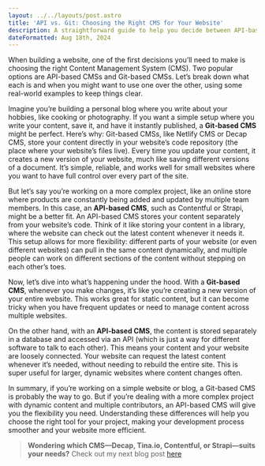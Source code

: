 ```yaml
---
layout: ../../layouts/post.astro
title: 'API vs. Git: Choosing the Right CMS for Your Website'
description: A straightforward guide to help you decide between API-based and Git-based CMSs by looking at real-world scenarios.
dateFormatted: Aug 18th, 2024
---
```


When building a website, one of the first decisions you’ll need to make is choosing the right Content Management System (CMS). Two popular options are API-based CMSs and Git-based CMSs. Let’s break down what each is and when you might want to use one over the other, using some real-world examples to keep things clear.

Imagine you’re building a personal blog where you write about your hobbies, like cooking or photography. If you want a simple setup where you write your content, save it, and have it instantly published, a **Git-based CMS** might be perfect. Here’s why: Git-based CMSs, like Netlify CMS or Decap CMS, store your content directly in your website’s code repository (the place where your website’s files live). Every time you update your content, it creates a new version of your website, much like saving different versions of a document. It’s simple, reliable, and works well for small websites where you want to have full control over every part of the site.

But let’s say you’re working on a more complex project, like an online store where products are constantly being added and updated by multiple team members. In this case, an **API-based CMS**, such as Contentful or Strapi, might be a better fit. An API-based CMS stores your content separately from your website’s code. Think of it like storing your content in a library, where the website can check out the latest content whenever it needs it. This setup allows for more flexibility: different parts of your website (or even different websites) can pull in the same content dynamically, and multiple people can work on different sections of the content without stepping on each other’s toes.

Now, let’s dive into what’s happening under the hood. With a **Git-based CMS**, whenever you make changes, it’s like you’re creating a new version of your entire website. This works great for static content, but it can become tricky when you have frequent updates or need to manage content across multiple websites.

On the other hand, with an **API-based CMS**, the content is stored separately in a database and accessed via an API (which is just a way for different software to talk to each other). This means your content and your website are loosely connected. Your website can request the latest content whenever it’s needed, without needing to rebuild the entire site. This is super useful for larger, dynamic websites where content changes often.

In summary, if you’re working on a simple website or blog, a Git-based CMS is probably the way to go. But if you’re dealing with a more complex project with dynamic content and multiple contributors, an API-based CMS will give you the flexibility you need. Understanding these differences will help you choose the right tool for your project, making your development process smoother and your website more efficient.


> **Wondering which CMS—Decap, Tina.io, Contentful, or Strapi—suits your needs?** Check out my next blog post [here](/post/cms-decap-tina-contentful-strapi)